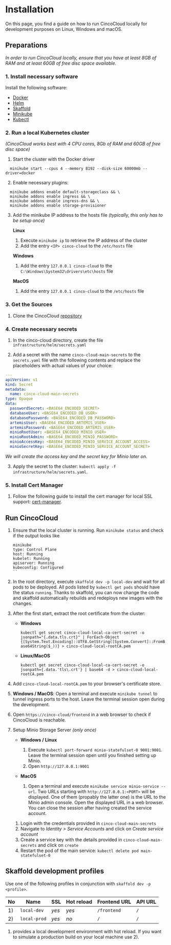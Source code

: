 # Installation

On this page, you find a guide on how to run CincoCloud locally for development purposes on Linux, Windows and macOS.


## Preparations

*In order to run CincoCloud locally, ensure that you have at least 8GB of RAM and at least 60GB of free disc space available.*


### 1. Install necessary software

Install the following software:

- [Docker][docker]
- [Helm][helm]
- [Skaffold][skaffold]
- [Minikube][minikube]
- [Kubectl][kubectl]

### 2. Run a local Kubernetes cluster

*(CincoCloud works best with 4 CPU cores, 8Gb of RAM and 60GB of free disc space)*

1. Start the cluster with the Docker driver

```
  minikube start --cpus 4 --memory 8192 --disk-size 60000mb --driver=docker
```

2. Enable necessary plugins:

```
  minikube addons enable default-storageclass && \
  minikube addons enable ingress && \
  minikube addons enable ingress-dns && \
  minikube addons enable storage-provisioner
```

3. Add the minikube IP address to the hosts file *(typically, this only has to be setup once)*

    **Linux**

      1. Execute `minikube ip` to retrieve the IP address of the cluster
      2. Add the entry `<IP> cinco-cloud` to the `/etc/hosts` file

    **Windows**

      1. Add the entry `127.0.0.1 cinco-cloud` to the `C:\Windows\System32\drivers\etc\hosts` file

    **MacOS**
    
      1. Add the entry `127.0.0.1 cinco-cloud` to the `/etc/hosts` file

### 3. Get the Sources

1. Clone the CincoCloud [repository][cinco-cloud-repository]

### 4. Create necessary secrets

1. In the cinco-cloud directory, create the file `infrastructure/helm/secrets.yaml`

2. Add a secret with the name `cinco-cloud-main-secrets` to the `secrets.yaml` file with the following contents and replace the placeholders with actual values of your choice:

```yaml
---
apiVersion: v1
kind: Secret
metadata:
  name: cinco-cloud-main-secrets
type: Opaque
data:
  passwordSecret: <BASE64_ENCODED_SECRET>
  databaseUser: <BASE64_ENCODED_DB_USER>
  databasePassword: <BASE64_ENCODED_DB_PASSWORD>
  artemisUser: <BASE64_ENCODED_ARTEMIS_USER>
  artemisPassword: <BASE64_ENCODED_ARTEMIS_USER>
  minioRootUser: <BASE64_ENCODED_MINIO_USER>
  minioRootAdmin: <BASE64_ENCODED_MINIO_PASSWORD>
  minioAccessKey: <BASE64_ENCODED_MINIO_SERVICE_ACCOUNT_ACCESS>
  minioSecretKey: <BASE64_ENCODED_MINIO_SERVICE_ACCOUNT_SECRET>
```

*We will create the access key and the secret key for Minio later on.*

3. Apply the secret to the cluster: `kubectl apply -f infrastructure/helm/secrets.yaml`.

### 5. Install Cert Manager

1. Follow the following guide to install the cert manager for local SSL support: [cert-manager].

## Run CincoCloud

1. Ensure that the local cluster is running.
   Run `minikube status` and check if the output looks like
      ```
      minikube
      type: Control Plane
      host: Running
      kubelet: Running
      apiserver: Running
      kubeconfig: Configured
      ``
2. In the root directory, execute `skaffold dev -p local-dev` and wait for all pods to be deployed.
   All pods listed by `kubectl get pods` should have the status `running`.
   Thanks to skaffold, you can now change the code and skaffold automatically rebuilds and redeploys new images with the changes.
3. After the first start, extract the root certificate from the cluster:

   * **Windows**

      `kubectl get secret cinco-cloud-local-ca-cert-secret -o jsonpath="{.data.tls.crt}" | ForEach-Object {[System.Text.Encoding]::UTF8.GetString([System.Convert]::FromBase64String($_))} > cinco-cloud-local-rootCA.pem`

   * **Linux/MacOS**

      `kubectl get secret cinco-cloud-local-ca-cert-secret -o jsonpath={.data.'tls\.crt'} | base64 -d > cinco-cloud-local-rootCA.pem`

4. Add `cinco-cloud-local-rootCA.pem` to your browser's certificate store.
5. **Windows / MacOS**: Open a terminal and execute `minikube tunnel` to tunnel ingress ports to the host.
   Leave the terminal session open during the development.
6. Open `https://cinco-cloud/frontend` in a web browser to check if CincoCloud is reachable.
7. Setup Minio Storage Server *(only once)*

    * **Windows / Linux**

      1. Execute `kubectl port-forward minio-statefulset-0 9001:9001`.
         Leave the terminal session open until you finished setting up Minio.
      2. Open `http://127.0.0.1:9001`

    * **MacOS**

      1. Open a terminal and execute `minikube service minio-service --url`.
         Two URLs starting with `http://127.0.0.1:<PORT>` will be displayed.
         One of them (propably the latter one) is the URL to the Minio admin console.
         Open the displayed URL in a web browser. 
         You can close the session after having created the service account. <p></p>

    1. Login with the credentials provided in `cinco-cloud-main-secrets`
    2. Navigate to *Identity > Service Accounts* and click on *Create service account*
    3. Create a service key with the details provided in `cinco-cloud-main-secrets` and click on `create`
    4. Restart the pod of the main service: `kubectl delete pod main-statefulset-0`

## Skaffold development profiles

Use one of the following profiles in conjunction with `skaffold dev -p <profile>`.

| No  | Name             | SSL   | Hot reload | Frontend URL | API URL |
|-----|------------------|-------|------------|--------------|---------|
| 1)  | `local-dev`      | *yes*  | *yes*      | `/frontend`  | `/`     |
| 2)  | `local-prod`     | *yes*  | *no*       | `/`          | `/`     |

1) provides a local development environment with hot reload.
If you want to simulate a production build on your local machine use 2).


[helm]: https://helm.sh/
[docker]: https://docs.docker.com/get-docker/
[skaffold]: https://skaffold.dev/
[minikube]: https://minikube.sigs.k8s.io/
[minio]: https://min.io/
[docker-secret]: https://kubernetes.io/docs/tasks/configure-pod-container/pull-image-private-registry/
[cinco-cloud-repository]: https://gitlab.com/scce/cinco-cloud
[kubectl]: https://kubernetes.io/docs/reference/kubectl/overview/
[cert-manager]: https://cert-manager.io/docs/installation/helm/#
